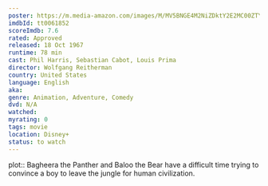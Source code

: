 ```yaml
---
poster: https://m.media-amazon.com/images/M/MV5BNGE4M2NiZDktY2E2MC00ZTY5LWIyMDktZWIxNzQ2OWU2NmQzXkEyXkFqcGc@._V1_SX300.jpg
imdbId: tt0061852
scoreImdb: 7.6
rated: Approved
released: 18 Oct 1967
runtime: 78 min
cast: Phil Harris, Sebastian Cabot, Louis Prima
director: Wolfgang Reitherman
country: United States
language: English
aka: 
genre: Animation, Adventure, Comedy
dvd: N/A
watched: 
myrating: 0
tags: movie
location: Disney+
status: to watch
---
```


plot:: Bagheera the Panther and Baloo the Bear have a difficult time trying to convince a boy to leave the jungle for human civilization.